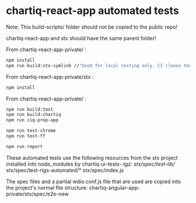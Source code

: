 # chartiq-react-app automated tests

Note: This build-scripts/ folder should not be copied to the public repo!

chartiq-react-app and stx should have the same parent folder!

From chartiq-react-app-private/ :
```sh
npm install
npm run build:stx-symlink //"Used for local testing only. CI clones the stx repo instead."
```
From chartiq-react-app-private/stx :
```sh
npm install
```
From chartiq-react-app-private/ :
```sh
npm run build:test
npm run build:chartiq
npm run ciq-prep-app

npm run test-chrome
npm run test-ff

npm run report
```
These automated tests use the following resources from the stx project installed into node_modules by chartiq-ui-tests-*.tgz:
stx/spec/test-lib/*
stx/spec/test-rigs-automated/*
stx/spec/index.js

The spec files and a partial wdio.conf.js file that are used are copied into the project's normal file structure:
chartiq-angular-app-private/stx/spec/e2e-new
